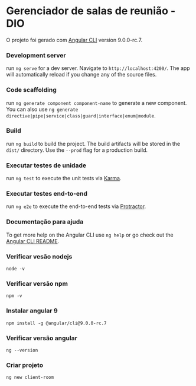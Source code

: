 # Gerenciador de salas de reunião - DIO

O projeto foi gerado com [Angular CLI](https://github.com/angular/angular-cli) version 9.0.0-rc.7.

### Development server

run `ng serve` for a dev server. Navigate to `http://localhost:4200/`. The app will automatically reload if you change any of the source files.

### Code scaffolding

run `ng generate component component-name` to generate a new component. You can also use `ng generate directive|pipe|service|class|guard|interface|enum|module`.

### Build

run `ng build` to build the project. The build artifacts will be stored in the `dist/` directory. Use the `--prod` flag for a production build.

### Executar testes de unidade

run `ng test` to execute the unit tests via [Karma](https://karma-runner.github.io).

### Executar testes end-to-end

run `ng e2e` to execute the end-to-end tests via [Protractor](http://www.protractortest.org/).

### Documentação para ajuda

To get more help on the Angular CLI use `ng help` or go check out the [Angular CLI README](https://github.com/angular/angular-cli/blob/master/README.md).

### Verificar vesão nodejs
```
node -v
```
### Verificar versão npm 
```
npm -v
```
### Instalar angular 9
```
npm install -g @angular/cli@9.0.0-rc.7
```
### Verificar versão angular
```
ng --version
```
### Criar projeto 
```
ng new client-room
```





